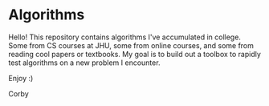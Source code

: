 # Algorithms

Hello! This repository contains algorithms I've accumulated in college. Some from CS courses at JHU, some from online courses, and some from reading cool papers or textbooks. My goal is to build out a toolbox to rapidly test algorithms on a new problem I encounter. 

Enjoy :)

Corby
